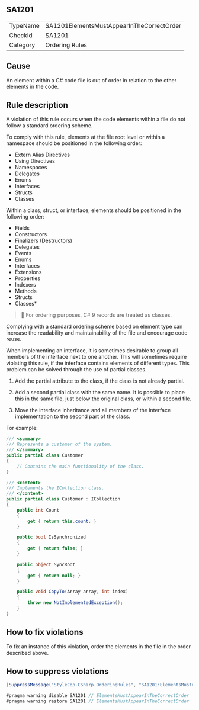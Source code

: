 ﻿## SA1201

<table>
<tr>
  <td>TypeName</td>
  <td>SA1201ElementsMustAppearInTheCorrectOrder</td>
</tr>
<tr>
  <td>CheckId</td>
  <td>SA1201</td>
</tr>
<tr>
  <td>Category</td>
  <td>Ordering Rules</td>
</tr>
</table>

## Cause

An element within a C# code file is out of order in relation to the other elements in the code.

## Rule description

A violation of this rule occurs when the code elements within a file do not follow a standard ordering scheme.

To comply with this rule, elements at the file root level or within a namespace should be positioned in the following order:

* Extern Alias Directives
* Using Directives
* Namespaces
* Delegates
* Enums
* Interfaces
* Structs
* Classes

Within a class, struct, or interface, elements should be positioned in the following order:

* Fields
* Constructors
* Finalizers (Destructors)
* Delegates
* Events
* Enums
* Interfaces
* Extensions
* Properties
* Indexers
* Methods
* Structs
* Classes*

> 📝 For ordering purposes, C# 9 records are treated as classes.

Complying with a standard ordering scheme based on element type can increase the readability and maintainability of the file and encourage code reuse.

When implementing an interface, it is sometimes desirable to group all members of the interface next to one another. This will sometimes require violating this rule, if the interface contains elements of different types. This problem can be solved through the use of partial classes.

1. Add the partial attribute to the class, if the class is not already partial.

2. Add a second partial class with the same name. It is possible to place this in the same file, just below the original class, or within a second file.

3. Move the interface inheritance and all members of the interface implementation to the second part of the class.

For example:

```csharp
/// <summary>
/// Represents a customer of the system.
/// </summary>
public partial class Customer
{
    // Contains the main functionality of the class.
}

/// <content>
/// Implements the ICollection class.
/// </content>
public partial class Customer : ICollection
{
    public int Count 
    { 
        get { return this.count; }
    }

    public bool IsSynchronized 
    { 
        get { return false; }
    }

    public object SyncRoot 
    { 
        get { return null; }
    }

    public void CopyTo(Array array, int index)
    {
        throw new NotImplementedException();
    }
}
```

## How to fix violations

To fix an instance of this violation, order the elements in the file in the order described above.

## How to suppress violations

```csharp
[SuppressMessage("StyleCop.CSharp.OrderingRules", "SA1201:ElementsMustAppearInTheCorrectOrder", Justification = "Reviewed.")]
```

```csharp
#pragma warning disable SA1201 // ElementsMustAppearInTheCorrectOrder
#pragma warning restore SA1201 // ElementsMustAppearInTheCorrectOrder
```
